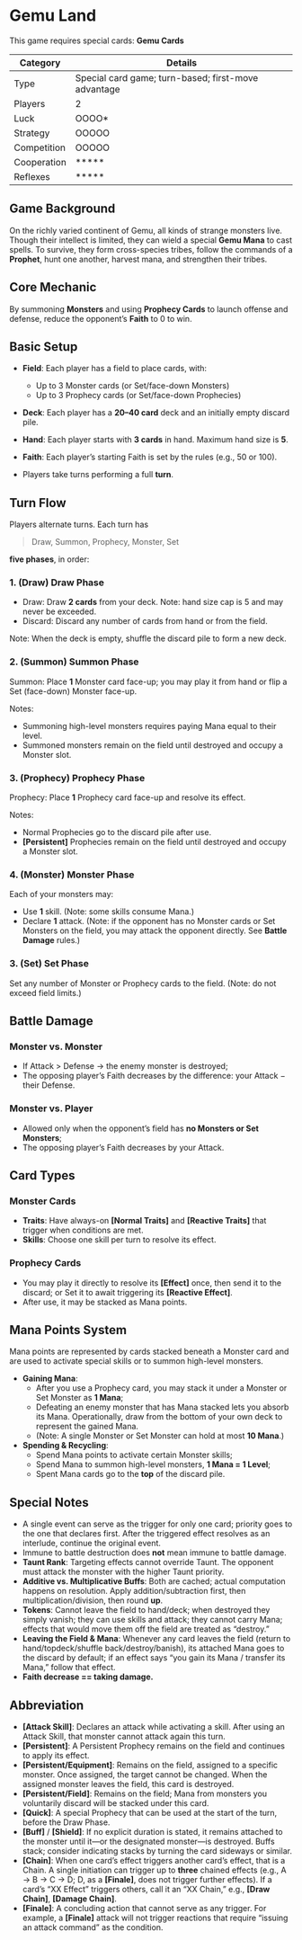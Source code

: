 # Gemu Land

This game requires special cards: **Gemu Cards**

| Category | Details |
| -- | ------------- |
| Type | Special card game; turn-based; first-move advantage |
| Players | 2 |
| Luck | OOOO\* |
| Strategy | OOOOO |
| Competition | OOOOO |
| Cooperation | \*\*\*\*\* |
| Reflexes | \*\*\*\*\* |

## Game Background

On the richly varied continent of Gemu, all kinds of strange monsters live.
Though their intellect is limited, they can wield a special **Gemu Mana** to cast spells.
To survive, they form cross-species tribes, follow the commands of a **Prophet**, hunt one another, harvest mana, and strengthen their tribes.

## Core Mechanic

By summoning **Monsters** and using **Prophecy Cards** to launch offense and defense, reduce the opponent’s **Faith** to 0 to win.

## Basic Setup

- **Field**: Each player has a field to place cards, with:
  - Up to 3 Monster cards (or Set/face-down Monsters)
  - Up to 3 Prophecy cards (or Set/face-down Prophecies)
- **Deck**: Each player has a **20–40 card** deck and an initially empty discard pile.
- **Hand**: Each player starts with **3 cards** in hand. Maximum hand size is **5**.
- **Faith**: Each player’s starting Faith is set by the rules (e.g., 50 or 100).

- Players take turns performing a full **turn**.

## Turn Flow

Players alternate turns. Each turn has

> Draw, Summon, Prophecy, Monster, Set

**five phases**, in order:

### 1. (Draw) Draw Phase

- Draw: Draw **2 cards** from your deck. Note: hand size cap is 5 and may never be exceeded.
- Discard: Discard any number of cards from hand or from the field.

Note: When the deck is empty, shuffle the discard pile to form a new deck.

### 2. (Summon) Summon Phase

Summon: Place **1** Monster card face-up; you may play it from hand or flip a Set (face-down) Monster face-up.

Notes:
- Summoning high-level monsters requires paying Mana equal to their level.
- Summoned monsters remain on the field until destroyed and occupy a Monster slot.

### 3. (Prophecy) Prophecy Phase

Prophecy: Place **1** Prophecy card face-up and resolve its effect.

Notes:
- Normal Prophecies go to the discard pile after use.
- **[Persistent]** Prophecies remain on the field until destroyed and occupy a Monster slot.

### 4. (Monster) Monster Phase

Each of your monsters may:
- Use **1** skill. (Note: some skills consume Mana.)
- Declare **1** attack. (Note: if the opponent has no Monster cards or Set Monsters on the field, you may attack the opponent directly. See **Battle Damage** rules.)

### 3. (Set) Set Phase
Set any number of Monster or Prophecy cards to the field. (Note: do not exceed field limits.)

## Battle Damage

### Monster vs. Monster

- If Attack > Defense → the enemy monster is destroyed;
- The opposing player’s Faith decreases by the difference: your Attack − their Defense.

### Monster vs. Player

- Allowed only when the opponent’s field has **no Monsters or Set Monsters**;
- The opposing player’s Faith decreases by your Attack.

## Card Types

### Monster Cards

- **Traits**: Have always-on **[Normal Traits]** and **[Reactive Traits]** that trigger when conditions are met.
- **Skills**: Choose one skill per turn to resolve its effect.

### Prophecy Cards

- You may play it directly to resolve its **[Effect]** once, then send it to the discard; or Set it to await triggering its **[Reactive Effect]**.
- After use, it may be stacked as Mana points.

## Mana Points System

Mana points are represented by cards stacked beneath a Monster card and are used to activate special skills or to summon high-level monsters.

- **Gaining Mana**:
  - After you use a Prophecy card, you may stack it under a Monster or Set Monster as **1 Mana**;
  - Defeating an enemy monster that has Mana stacked lets you absorb its Mana. Operationally, draw from the bottom of your own deck to represent the gained Mana.
  - (Note: A single Monster or Set Monster can hold at most **10 Mana**.)
- **Spending & Recycling**:
  - Spend Mana points to activate certain Monster skills;
  - Spend Mana to summon high-level monsters, **1 Mana = 1 Level**;
  - Spent Mana cards go to the **top** of the discard pile.

## Special Notes
- A single event can serve as the trigger for only one card; priority goes to the one that declares first. After the triggered effect resolves as an interlude, continue the original event.
- Immune to battle destruction does **not** mean immune to battle damage.
- **Taunt Rank**: Targeting effects cannot override Taunt. The opponent must attack the monster with the higher Taunt priority.
- **Additive vs. Multiplicative Buffs**: Both are cached; actual computation happens on resolution. Apply addition/subtraction first, then multiplication/division, then round **up**.
- **Tokens**: Cannot leave the field to hand/deck; when destroyed they simply vanish; they can use skills and attack; they cannot carry Mana; effects that would move them off the field are treated as “destroy.”
- **Leaving the Field & Mana**: Whenever any card leaves the field (return to hand/topdeck/shuffle back/destroy/banish), its attached Mana goes to the discard by default; if an effect says “you gain its Mana / transfer its Mana,” follow that effect.
- **Faith decrease == taking damage.**

## Abbreviation

- **[Attack Skill]**: Declares an attack while activating a skill. After using an Attack Skill, that monster cannot attack again this turn.
- **[Persistent]**: A Persistent Prophecy remains on the field and continues to apply its effect.
- **[Persistent/Equipment]**: Remains on the field, assigned to a specific monster. Once assigned, the target cannot be changed. When the assigned monster leaves the field, this card is destroyed.
- **[Persistent/Field]**: Remains on the field; Mana from monsters you voluntarily discard will be stacked under this card.
- **[Quick]**: A special Prophecy that can be used at the start of the turn, before the Draw Phase.
- **[Buff]** / **[Shield]**: If no explicit duration is stated, it remains attached to the monster until it—or the designated monster—is destroyed. Buffs stack; consider indicating stacks by turning the card sideways or similar.
- **[Chain]**: When one card’s effect triggers another card’s effect, that is a Chain. A single initiation can trigger up to **three** chained effects (e.g., A → B → C → D; D, as a **[Finale]**, does not trigger further effects). If a card’s “XX Effect” triggers others, call it an “XX Chain,” e.g., **[Draw Chain]**, **[Damage Chain]**.
- **[Finale]**: A concluding action that cannot serve as any trigger. For example, a **[Finale]** attack will not trigger reactions that require “issuing an attack command” as the condition.
